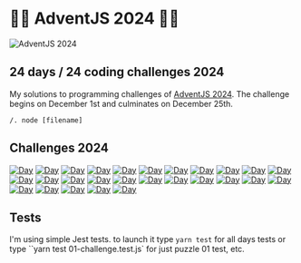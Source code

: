 # 🎄🎅 AdventJS 2024 🎅🎄

![AdventJS 2024](https://adventjs.dev/logo.webp)

## 24 days / 24 coding challenges 2024

My solutions to programming challenges of [AdventJS 2024](https://adventjs.dev/es). The challenge begins on December 1st and culminates on December 25th.

`/. node [filename]`

## Challenges 2024

[![Day](https://badgen.net/badge/01/%E2%98%85%E2%98%85%E2%98%85%E2%98%85%E2%98%85/green)](https://adventjs.dev/en/challenges/2024/1)
[![Day](https://badgen.net/badge/02/%E2%98%85%E2%98%85%E2%98%85%E2%98%85%E2%98%85/green)](https://adventjs.dev/en/challenges/2024/2)
[![Day](https://badgen.net/badge/03/%E2%98%85%E2%98%85%E2%98%85%E2%98%85%E2%98%86/green/)](https://adventjs.dev/en/challenges/2024/3)
[![Day](https://badgen.net/badge/04/%E2%98%85%E2%98%85%E2%98%85%E2%98%85%E2%98%86/ffd700/)](https://adventjs.dev/en/challenges/2024/4)
[![Day](https://badgen.net/badge/05/%E2%98%85%E2%98%85%E2%98%85%E2%98%86%E2%98%86/green/)](https://adventjs.dev/en/challenges/2024/5)
[![Day](https://badgen.net/badge/06/%E2%98%85%E2%98%86%E2%98%86%E2%98%86%E2%98%86/ffd700/)](https://adventjs.dev/en/challenges/2024/6)
[![Day](https://badgen.net/badge/07/%E2%98%85%E2%98%85%E2%98%85%E2%98%85%E2%98%86/ffd700/)](https://adventjs.dev/en/challenges/2024/7)
[![Day](https://badgen.net/badge/08/%E2%98%85%E2%98%85%E2%98%85%E2%98%85%E2%98%86/green/)](https://adventjs.dev/en/challenges/2024/8)
[![Day](https://badgen.net/badge/09/%E2%98%85%E2%98%86%E2%98%86%E2%98%86%E2%98%86/green)](https://adventjs.dev/en/challenges/2024/9)
[![Day](https://badgen.net/badge/10/%E2%98%86%E2%98%86%E2%98%86%E2%98%86%E2%98%86/grey)](https://adventjs.dev/en/challenges/2024/10)
[![Day](https://badgen.net/badge/11/%E2%98%85%E2%98%85%E2%98%85%E2%98%85%E2%98%85/green)](https://adventjs.dev/en/challenges/2024/11)
[![Day](https://badgen.net/badge/12/%E2%98%85%E2%98%86%E2%98%86%E2%98%86%E2%98%86/green)](https://adventjs.dev/en/challenges/2024/12)
[![Day](https://badgen.net/badge/13/%E2%98%86%E2%98%86%E2%98%86%E2%98%86%E2%98%86/grey)](https://adventjs.dev/en/challenges/2024/13)
[![Day](https://badgen.net/badge/14/%E2%98%85%E2%98%86%E2%98%86%E2%98%86%E2%98%86/green)](https://adventjs.dev/en/challenges/2024/14)
[![Day](https://badgen.net/badge/15/%E2%98%85%E2%98%86%E2%98%86%E2%98%86%E2%98%86/green)](https://adventjs.dev/en/challenges/2024/15)
[![Day](https://badgen.net/badge/16/%E2%98%85%E2%98%85%E2%98%85%E2%98%85%E2%98%86/green)](https://adventjs.dev/en/challenges/2024/16)
[![Day](https://badgen.net/badge/17/%E2%98%85%E2%98%86%E2%98%86%E2%98%86%E2%98%86/ffd700)](https://adventjs.dev/en/challenges/2024/17)
[![Day](https://badgen.net/badge/18/%E2%98%85%E2%98%86%E2%98%86%E2%98%86%E2%98%86/red)](https://adventjs.dev/en/challenges/2024/18)
[![Day](https://badgen.net/badge/19/%E2%98%86%E2%98%86%E2%98%86%E2%98%86%E2%98%86/red)](https://adventjs.dev/en/challenges/2024/19)
[![Day](https://badgen.net/badge/20/%E2%98%85%E2%98%85%E2%98%85%E2%98%85%E2%98%85/green)](https://adventjs.dev/en/challenges/2024/20)
[![Day](https://badgen.net/badge/20/%E2%98%85%E2%98%85%E2%98%85%E2%98%85%E2%98%85/green)](https://adventjs.dev/en/challenges/2024/20)
[![Day](https://badgen.net/badge/21/%E2%98%85%E2%98%85%E2%98%86%E2%98%86%E2%98%86/green)](https://adventjs.dev/en/challenges/2024/21)
[![Day](https://badgen.net/badge/22/%E2%98%86%E2%98%86%E2%98%86%E2%98%86%E2%98%86/ffd700)](https://adventjs.dev/en/challenges/2024/22)
[![Day](https://badgen.net/badge/23/%E2%98%85%E2%98%85%E2%98%85%E2%98%85%E2%98%86/green)](https://adventjs.dev/en/challenges/2024/23)
[![Day](https://badgen.net/badge/24/%E2%98%86%E2%98%86%E2%98%86%E2%98%86%E2%98%86/ffd700)](https://adventjs.dev/en/challenges/2024/24)
[![Day](https://badgen.net/badge/25/%E2%98%85%E2%98%85%E2%98%85%E2%98%85%E2%98%85/ffd700)](https://adventjs.dev/en/challenges/2024/25)
[![Day](https://badgen.net/badge/26/%E2%98%85%E2%98%85%E2%98%85%E2%98%85%E2%98%85/green)](https://adventjs.dev/en/challenges/2024/26)

## Tests

I'm using simple Jest tests.
to launch it type `yarn test` for all days tests or type ``yarn test 01-challenge.test.js` for just puzzle 01 test, etc.
